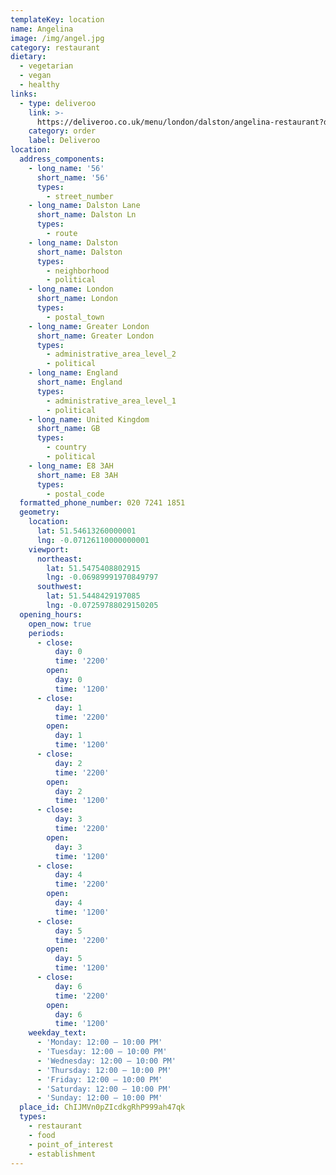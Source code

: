 ```yaml
---
templateKey: location
name: Angelina
image: /img/angel.jpg
category: restaurant
dietary:
  - vegetarian
  - vegan
  - healthy
links:
  - type: deliveroo
    link: >-
      https://deliveroo.co.uk/menu/london/dalston/angelina-restaurant?day=today&postcode=E58EG&time=ASAP
    category: order
    label: Deliveroo
location:
  address_components:
    - long_name: '56'
      short_name: '56'
      types:
        - street_number
    - long_name: Dalston Lane
      short_name: Dalston Ln
      types:
        - route
    - long_name: Dalston
      short_name: Dalston
      types:
        - neighborhood
        - political
    - long_name: London
      short_name: London
      types:
        - postal_town
    - long_name: Greater London
      short_name: Greater London
      types:
        - administrative_area_level_2
        - political
    - long_name: England
      short_name: England
      types:
        - administrative_area_level_1
        - political
    - long_name: United Kingdom
      short_name: GB
      types:
        - country
        - political
    - long_name: E8 3AH
      short_name: E8 3AH
      types:
        - postal_code
  formatted_phone_number: 020 7241 1851
  geometry:
    location:
      lat: 51.54613260000001
      lng: -0.07126110000000001
    viewport:
      northeast:
        lat: 51.5475408802915
        lng: -0.06989991970849797
      southwest:
        lat: 51.5448429197085
        lng: -0.07259788029150205
  opening_hours:
    open_now: true
    periods:
      - close:
          day: 0
          time: '2200'
        open:
          day: 0
          time: '1200'
      - close:
          day: 1
          time: '2200'
        open:
          day: 1
          time: '1200'
      - close:
          day: 2
          time: '2200'
        open:
          day: 2
          time: '1200'
      - close:
          day: 3
          time: '2200'
        open:
          day: 3
          time: '1200'
      - close:
          day: 4
          time: '2200'
        open:
          day: 4
          time: '1200'
      - close:
          day: 5
          time: '2200'
        open:
          day: 5
          time: '1200'
      - close:
          day: 6
          time: '2200'
        open:
          day: 6
          time: '1200'
    weekday_text:
      - 'Monday: 12:00 – 10:00 PM'
      - 'Tuesday: 12:00 – 10:00 PM'
      - 'Wednesday: 12:00 – 10:00 PM'
      - 'Thursday: 12:00 – 10:00 PM'
      - 'Friday: 12:00 – 10:00 PM'
      - 'Saturday: 12:00 – 10:00 PM'
      - 'Sunday: 12:00 – 10:00 PM'
  place_id: ChIJMVn0pZIcdkgRhP999ah47qk
  types:
    - restaurant
    - food
    - point_of_interest
    - establishment
---
```


